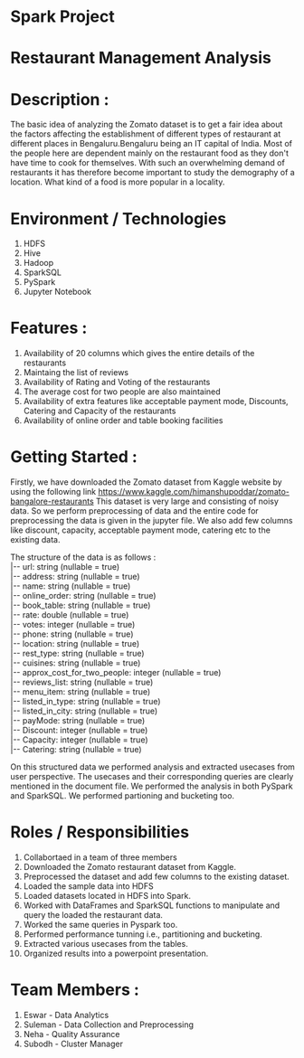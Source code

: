 # Spark Project

# Restaurant Management Analysis

# Description :

The basic idea of analyzing the Zomato dataset is to get a fair idea about the factors affecting the establishment
of different types of restaurant at different places in Bengaluru.Bengaluru being an IT capital of India.
Most of the people here are dependent mainly on the restaurant food as they don't have time to cook for themselves.
With such an overwhelming demand of restaurants it has therefore become important to study the demography of a location. 
What kind of a food is more popular in a locality.


# Environment / Technologies

1. HDFS <br>
2. Hive <br>
3. Hadoop <br> 
4. SparkSQL <br>
5. PySpark <br>
6. Jupyter Notebook <br>

# Features :
1. Availability of 20 columns which gives the entire details of the restaurants
2. Maintaing the list of reviews
3. Availability of Rating and Voting of the restaurants
4. The average cost for two people are also maintained
5. Availability of extra features like acceptable payment mode, Discounts, Catering and Capacity of the restaurants 
6. Availability of online order and table booking facilities

# Getting Started :

Firstly, we have downloaded the Zomato dataset from Kaggle website by using the following link https://www.kaggle.com/himanshupoddar/zomato-bangalore-restaurants
This dataset is very large and consisting of noisy data. So we perform preprocessing of data and the entire code for preprocessing the data is given in the jupyter file.
We also add few columns like discount, capacity, acceptable payment mode, catering etc to the existing data.

The structure of the data is as follows : <br>
 |-- url: string (nullable = true) <br>
 |-- address: string (nullable = true) <br>
 |-- name: string (nullable = true) <br>
 |-- online_order: string (nullable = true) <br>
 |-- book_table: string (nullable = true) <br>
 |-- rate: double (nullable = true) <br>
 |-- votes: integer (nullable = true) <br>
 |-- phone: string (nullable = true) <br>
 |-- location: string (nullable = true) <br>
 |-- rest_type: string (nullable = true) <br>
 |-- cuisines: string (nullable = true) <br>
 |-- approx_cost_for_two_people: integer (nullable = true) <br>
 |-- reviews_list: string (nullable = true) <br>
 |-- menu_item: string (nullable = true) <br>
 |-- listed_in_type: string (nullable = true) <br>
 |-- listed_in_city: string (nullable = true) <br>
 |-- payMode: string (nullable = true) <br>
 |-- Discount: integer (nullable = true) <br>
 |-- Capacity: integer (nullable = true) <br>
 |-- Catering: string (nullable = true) <br>

On this structured data we performed analysis and extracted usecases from user perspective. 
The usecases and their corresponding queries are clearly mentioned in the document file.
We performed the analysis in both PySpark and SparkSQL.
We performed partioning and bucketing too.

# Roles / Responsibilities

1. Collabortaed in a team of three members <br>
2. Downloaded the Zomato restaurant dataset from Kaggle. <br>
3. Preprocessed the dataset and add few columns to the existing dataset. <br>
4. Loaded the sample data into HDFS <br>
5. Loaded datasets located in HDFS into Spark. <br>
6. Worked with DataFrames and SparkSQL functions to manipulate and query the loaded the restaurant data. <br>
7. Worked the same queries in Pyspark too. <br>
8. Performed performance tunning i.e., partitioning and bucketing. <br>
9. Extracted various usecases from the tables. <br>
10. Organized results into a powerpoint presentation. <br>

# Team Members :

1. Eswar - Data Analytics <br>
2. Suleman - Data Collection and Preprocessing <br>
3. Neha - Quality Assurance <br>
4. Subodh - Cluster Manager <br>

